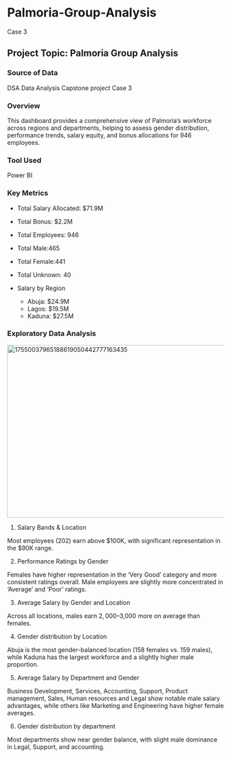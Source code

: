 # Palmoria-Group-Analysis
Case 3
## Project Topic: Palmoria Group Analysis
### Source of Data
DSA Data Analysis Capstone project Case 3
### Overview
This dashboard provides a comprehensive view of Palmoria’s workforce across regions and departments, helping to assess gender distribution, performance trends, salary equity, and bonus allocations for 946 employees.
### Tool Used
Power BI
### Key Metrics
- Total Salary Allocated: $71.9M
- Total Bonus: $2.2M
- Total Employees: 946
- Total Male:465
- Total Female:441
- Total Unknown: 40
- Salary by Region

   - Abuja: $24.9M
   - Lagos: $19.5M
   - Kaduna: $27.5M

### Exploratory Data Analysis
<img width="689" height="402" alt="17550037965188619050442777163435" src="https://github.com/user-attachments/assets/cd69b681-44e4-4ec3-841c-08ca768d7fc5" />

1. Salary Bands & Location

Most employees (202) earn above $100K, with significant representation in the $90K range.

2. Performance Ratings by Gender

Females have higher representation in the ‘Very Good’ category and more consistent ratings overall. Male employees are slightly more concentrated in ‘Average’ and ‘Poor’ ratings.

3. Average Salary by Gender and Location

Across all locations, males earn $2,000–$3,000 more on average than females.

4. Gender distribution by Location

Abuja is the most gender-balanced location (158 females vs. 159 males), while Kaduna has the largest workforce and a slightly higher male proportion.

5. Average Salary by Department and Gender

Business Development, Services, Accounting, Support, Product management, Sales, Human resources and Legal show notable male salary advantages, while others like Marketing and Engineering have higher female averages.

6. Gender distribution by department

Most departments show near gender balance, with slight male dominance in Legal, Support, and accounting.

